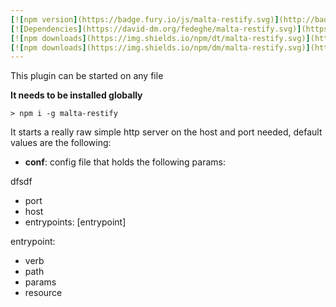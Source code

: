 ```yaml
---
[![npm version](https://badge.fury.io/js/malta-restify.svg)](http://badge.fury.io/js/malta-restify)
[![Dependencies](https://david-dm.org/fedeghe/malta-restify.svg)](https://david-dm.org/fedeghe/malta-restify)
[![npm downloads](https://img.shields.io/npm/dt/malta-restify.svg)](https://npmjs.org/package/malta-restify)
[![npm downloads](https://img.shields.io/npm/dm/malta-restify.svg)](https://npmjs.org/package/malta-restify)  
---  
```


This plugin can be started on any file

**It needs to be installed globally**

`> npm i -g malta-restify`  

It starts a really raw simple http server on the host and port needed, default values are the following:
- **conf**: config file that holds the following params:

dfsdf

- port
- host   
- entrypoints: [entrypoint]  

entrypoint:  
- verb  
- path  
- params  
- resource  

